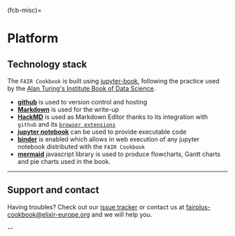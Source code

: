(fcb-misc)=
# Platform

## Technology stack

The `FAIR Cookbook` is built using [jupyter-book](https://jupyterbook.org/intro.html), following the practice used by the [Alan Turing's Institute Book of Data Science](https://the-turing-way.netlify.app/welcome).

* **[github](https://github.com)** is used to version control and hosting
* **[Markdown](https://guides.github.com/features/mastering-markdown/)** is used for the write-up
* **[HackMD](https://hackmd.io)** is used as Markdown Editor thanks to its integration with `github` and its [`browser extensions`](https://hackmd.io/s/hackmd-it)
* **[jupyter notebook](https://jupyter.org/)** can be used to provide executable code
* **[binder](https://mybinder.org)** is enabled which allows in web execution of any jupyter notebook distributed with the `FAIR Cookbook`
* **[mermaid](https://mermaid-js.github.io/mermaid/#/)** javascript library is used to produce flowcharts, Gantt charts and pie charts used in the book.
<!--* **[netlify]()** is being tested for web hosting and deployment -->

___

## Support and contact

Having troubles? Check out our [issue tracker](https://github.com/FAIRplus/the-fair-cookbook/issues) or contact us at [fairplus-cookbook@elixir-europe.org](mailto:fairplus-cookbook@elixir-europe.org) and we will help you.

--

